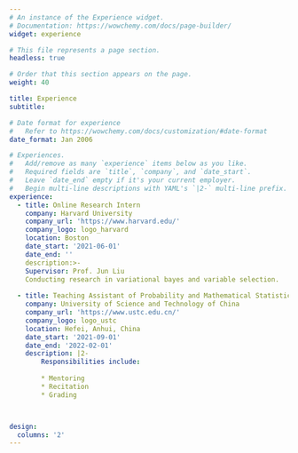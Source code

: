 ```yaml
---
# An instance of the Experience widget.
# Documentation: https://wowchemy.com/docs/page-builder/
widget: experience

# This file represents a page section.
headless: true

# Order that this section appears on the page.
weight: 40

title: Experience
subtitle:

# Date format for experience
#   Refer to https://wowchemy.com/docs/customization/#date-format
date_format: Jan 2006

# Experiences.
#   Add/remove as many `experience` items below as you like.
#   Required fields are `title`, `company`, and `date_start`.
#   Leave `date_end` empty if it's your current employer.
#   Begin multi-line descriptions with YAML's `|2-` multi-line prefix.
experience:
  - title: Online Research Intern
    company: Harvard University
    company_url: 'https://www.harvard.edu/'
    company_logo: logo_harvard
    location: Boston
    date_start: '2021-06-01'
    date_end: ''
    description:>-
    Supervisor: Prof. Jun Liu
    Conducting research in variational bayes and variable selection.
    
  - title: Teaching Assistant of Probability and Mathematical Statistics
    company: University of Science and Technology of China
    company_url: 'https://www.ustc.edu.cn/'
    company_logo: logo_ustc
    location: Hefei, Anhui, China
    date_start: '2021-09-01'
    date_end: '2022-02-01'
    description: |2-
        Responsibilities include:
        
        * Mentoring
        * Recitation
        * Grading



design:
  columns: '2'
---
```

